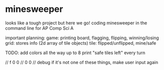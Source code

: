 # minesweeper
looks like a tough project but here we go!
coding minesweeper in the command line for AP Comp Sci A

important planning:
game: printing board, flagging, flipping, winning/losing
grid: stores info (2d array of tile objects)
tile: flipped/unflipped, mine/safe

TODO:
add colors all the way up to 8
print "safe tiles left" every turn

// f 0 0
// 0 0
// debug
if it's not one of these things, make user input again